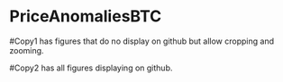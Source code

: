 # PriceAnomaliesBTC
#Copy1 has figures that do no display on github but allow cropping and zooming.

#Copy2 has all figures displaying on github.
